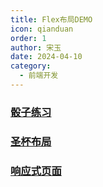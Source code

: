```yaml
---
title: Flex布局DEMO
icon: qianduan
order: 1
author: 宋玉
date: 2024-04-10
category:
  - 前端开发
---
```


### [骰子练习](https://brain.songxingguo.com/demo/FlexLayout/DicePractice.html)

<DicePractice />

### [圣杯布局](https://brain.songxingguo.com/demo/FlexLayout/HolyGrailLayout.html)

<HolyGrailLayout />

### [响应式页面](https://brain.songxingguo.com/demo/FlexLayout/ResponsivePage.html)

<ResponsivePage />
